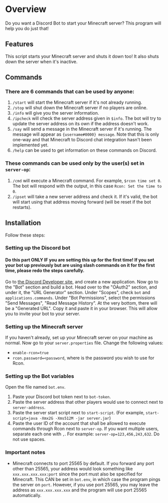 # Overview
Do you want a Discord Bot to start your Minecraft server? This program will help you do just that!

## Features
This script starts your Minecraft server and shuts it down too! It also shuts down the server when it's inactive. 

## Commands
### There are 6 commands that can be used by anyone: 
1. `/start` will start the Minecraft server if it's not already running. 
2. `/stop` will shut down the Minecraft server if no players are online.  
3. `/info` will give you the server information. 
4. `/ipcheck` will check the server address given in `$info`. The bot will try to update the server address on its own if the address doesn't work. 
5. `/say` will send a message in the Minecraft server if it's running. The message will appear as `{username#0000} message`. Note that this is only one-way and that Minecraft to Discord chat integration hasn't been implemented yet. 
6. `/help` can be used to get information on these commands on Discord.
### These commands can be used only by the user(s) set in `server-op`: 
1. `/cmd` will execute a Minecraft command. For example, `$rcon time set 0`. The bot will respond with the output, in this case `Rcon: Set the time to 0`. 
2. `/ipset` will take a new server address and check it. If it's valid, the bot will start using that address moving forward (will be reset if the bot restarts). 

## Installation
Follow these steps: 
### Setting up the Discord bot
#### Do this part ONLY IF you are setting this up for the first time! If you set your bot up previously but are using slash commands on it for the first time, please redo the steps carefully. 
Go to [the Discord Developer site](https://discord.com/developers/), and create a new application. Now go to the "Bot" section and build a bot. 
Head over to the "OAuth2" section, and under it, the "URL Generator" section. Under "Scopes", check `bot` and `applications.commands`.
Under "Bot Permissions", select the permissions "Send Messages", "Read Message History". At the very bottom, there will be a "Generated URL".
Copy it and paste it in your browser. This will allow you to invite your bot to your server. 

### Setting up the Minecraft server
If you haven't already, set up your Minecraft server on your machine as normal. Now go to your `server.properties` file. 
Change the following values:
- `enable-rcon=true`
- `rcon.password=<password`, where <password> is the password you wish to use for Rcon. 

### Setting up the Bot variables
Open the file named `bot.env`. 
1. Paste your Discord bot token next to `bot-token`. 
2. Paste the server address that other players would use to connect next to `server-address`. 
3. Paste the server start script next to `start-script`. (For example, `start-script=java -Xmx2G -Xms512M -jar server.jar`)
4. Paste the user ID of the account that shall be allowed to execute commands through Rcon next to `server-op`. If you want multiple users, separate each one with `,`. For example: `server-op=123,456,243,632`. Do not use spaces. 

### Important notes
- Minecraft connects to port 25565 by default. If you forward any port other than 25565, your address would look something like `xxx.xxx.xxx.xxx:port` since the port must also be specified for Minecraft. This CAN be set in `bot.env`, in which case the program pings the server on `port`. However, if you use port 25565, you may leave the address as `xxx.xxx.xxx.xxx` and the program will use port 25565 automatically. 
